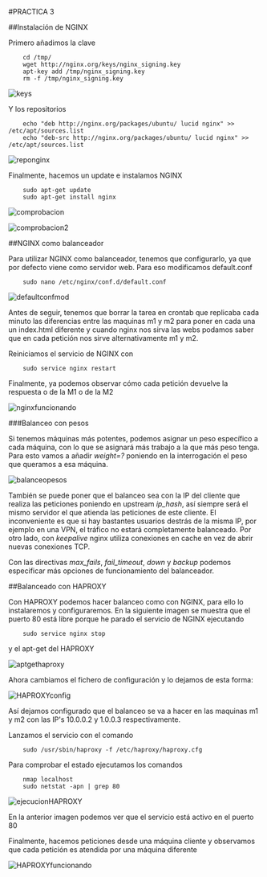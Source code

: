 #PRACTICA 3

##Instalación de NGINX

Primero añadimos la clave

``` 
	cd /tmp/
    wget http://nginx.org/keys/nginx_signing.key
    apt-key add /tmp/nginx_signing.key
    rm -f /tmp/nginx_signing.key
```

![keys](./1nginxkey.png "Añadir clave apt")

Y los repositorios

```
	echo "deb http://nginx.org/packages/ubuntu/ lucid nginx" >> /etc/apt/sources.list
    echo "deb-src http://nginx.org/packages/ubuntu/ lucid nginx" >> /etc/apt/sources.list
```

![reponginx](./2reposnginx.png "Añadir repositorios NGINX")

Finalmente, hacemos un update e instalamos NGINX

```
    sudo apt-get update
    sudo apt-get install nginx
```

![comprobacion](./3comprobacionnginxinstalado.png "dpkg instalado")

![comprobacion2](./4curllocalhostnginx.png "curl nginx instalado")

##NGINX como balanceador

Para utilizar NGINX como balanceador, tenemos que configurarlo, ya que por defecto viene como servidor web. Para eso modificamos default.conf

```
    sudo nano /etc/nginx/conf.d/default.conf
```

![defaultconfmod](./5defaultconfmodificado.png "Default.conf modificado")

Antes de seguir, tenemos que borrar la tarea en crontab que replicaba cada minuto las diferencias entre las maquinas m1 y m2 para poner en cada una un index.html diferente y cuando nginx nos
sirva las webs podamos saber que en cada petición nos sirve alternativamente m1 y m2.

Reiniciamos el servicio de NGINX con

```
    sudo service nginx restart
```

Finalmente, ya podemos observar cómo cada petición devuelve la respuesta o de la M1 o de la M2

![nginxfuncionando](./6nginxfuncionando.png "NGINX balanceando")

###Balanceo con pesos

Si tenemos máquinas más potentes, podemos asignar un peso específico a cada máquina, con lo que se asignará más trabajo a la que más peso tenga.
Para esto vamos a añadir *weight=?* poniendo en la interrogación el peso que queramos a esa máquina.

![balanceopesos](./7balanceopesos.png "Balanceado con pesos")

También se puede poner que el balanceo sea con la IP del cliente que realiza las peticiones poniendo en upstream *ip_hash*, así siempre será el mismo servidor el que atienda las peticiones de este cliente. El inconveniente es que si hay bastantes usuarios destrás de la misma IP, por ejemplo en una VPN, el tráfico no estará completamente balanceado.
Por otro lado, con *keepalive* nginx utiliza conexiones en cache en vez de abrir nuevas conexiones TCP.

Con las directivas *max_fails*, *fail_timeout*, *down* y *backup* podemos especificar más opciones de funcionamiento del balanceador.

##Balanceado con HAPROXY

Con HAPROXY podemos hacer balanceo como con NGINX, para ello lo instalaremos y configuraremos.
En la siguiente imagen se muestra que el puerto 80 está libre porque he parado el servicio de NGINX ejecutando

```
    sudo service nginx stop
```

y el apt-get del HAPROXY

![aptgethaproxy](./8aptgethaproxy.png "Aptget de HAPROXY")

Ahora cambiamos el fichero de configuración y lo dejamos de esta forma:

![HAPROXYconfig](./9haproxycfg.png "Configuracion de HAPROXY")

Así dejamos configurado que el balanceo se va a hacer en las maquinas m1 y m2 con las IP's 10.0.0.2 y 1.0.0.3 respectivamente.

Lanzamos el servicio con el comando

```
    sudo /usr/sbin/haproxy -f /etc/haproxy/haproxy.cfg
```

Para comprobar el estado ejecutamos los comandos

```
    nmap localhost
    sudo netstat -apn | grep 80
```

![ejecucionHAPROXY](./91ejecucionhaproxy.png "Ejecución de HAPROXY")

En la anterior imagen podemos ver que el servicio está activo en el puerto 80

Finalmente, hacemos peticiones desde una máquina cliente y observamos que cada petición
es atendida por una máquina diferente

![HAPROXYfuncionando](./92haproxyfuncionando.png "HAPROXY en funcionamiento")
